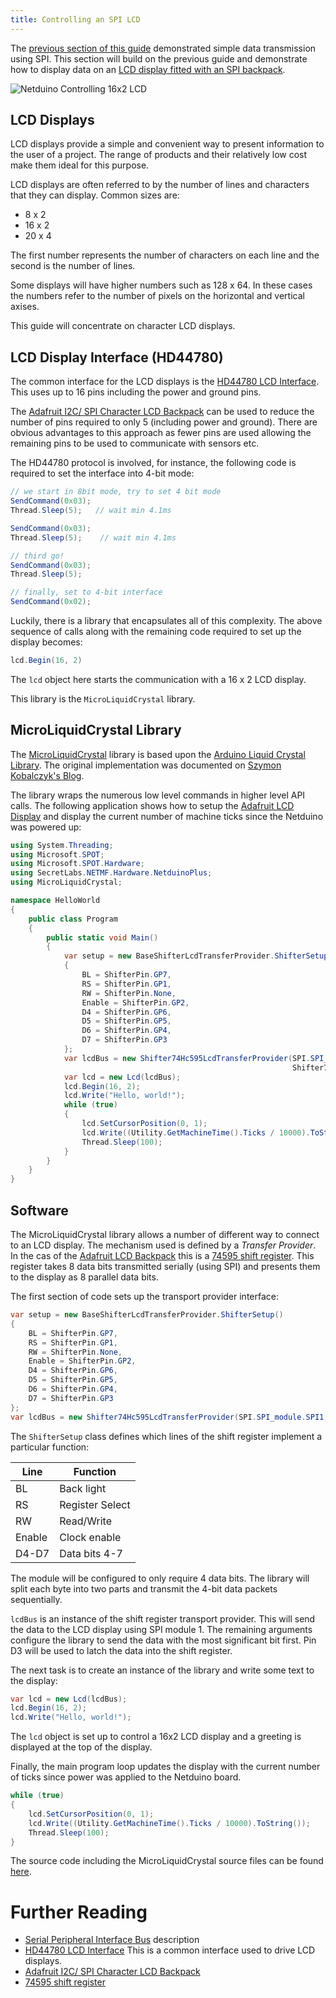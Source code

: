 ```yaml
---
title: Controlling an SPI LCD
---
```


The [previous section of this guide](..) demonstrated simple data transmission using SPI. This section will build on the previous guide and demonstrate how to display data on an [LCD display fitted with an SPI backpack](https://www.adafruit.com/product/292).

![Netduino Controlling 16x2 LCD](LCDDisplay.gif)

## LCD Displays

LCD displays provide a simple and convenient way to present information to the user of a project. The range of products and their relatively low cost make them ideal for this purpose.

LCD displays are often referred to by the number of lines and characters that they can display.  Common sizes are:

* 8 x 2
* 16 x 2
* 20 x 4

The first number represents the number of characters on each line and the second is the number of lines.

Some displays will have higher numbers such as 128 x 64.  In these cases the numbers refer to the number of pixels on the horizontal and vertical axises.

This guide will concentrate on character LCD displays.

## LCD Display Interface (HD44780)

The common interface for the LCD displays is the [HD44780 LCD Interface](https://en.wikipedia.org/wiki/Hitachi_HD44780_LCD_controller).  This uses up to 16 pins including the power and ground pins.

The [Adafruit I2C/ SPI Character LCD Backpack](https://www.adafruit.com/product/292) can be used to reduce the number of pins required to only 5 (including power and ground).  There are obvious advantages to this approach as fewer pins are used allowing the remaining pins to be used to communicate with sensors etc.

The HD44780 protocol is involved, for instance, the following code is required to set the interface into 4-bit mode:

```csharp
// we start in 8bit mode, try to set 4 bit mode
SendCommand(0x03);
Thread.Sleep(5);   // wait min 4.1ms

SendCommand(0x03);
Thread.Sleep(5);    // wait min 4.1ms

// third go!
SendCommand(0x03);
Thread.Sleep(5);

// finally, set to 4-bit interface
SendCommand(0x02);
```

Luckily, there is a library that encapsulates all of this complexity.  The above sequence of calls along with the remaining code required to set up the display becomes:

```csharp
lcd.Begin(16, 2)
```

The `lcd` object here starts the communication with a 16 x 2 LCD display.

This library is the `MicroLiquidCrystal` library.

## MicroLiquidCrystal Library

The [MicroLiquidCrystal](https://microliquidcrystal.codeplex.com/) library is based upon the [Arduino Liquid Crystal Library](https://www.arduino.cc/en/Reference/LiquidCrystal).  The original implementation was documented on [Szymon Kobalczyk's Blog](http://geekswithblogs.net/kobush/archive/2010/09/05/netmf_liquid_crystal.aspx).

The library wraps the numerous low level commands in higher level API calls.  The following application shows how to setup the [Adafruit LCD Display](https://www.adafruit.com/product/292) and display the current number of machine ticks since the Netduino was powered up:

```csharp
using System.Threading;
using Microsoft.SPOT;
using Microsoft.SPOT.Hardware;
using SecretLabs.NETMF.Hardware.NetduinoPlus;
using MicroLiquidCrystal;

namespace HelloWorld
{
    public class Program
    {
        public static void Main()
        {
            var setup = new BaseShifterLcdTransferProvider.ShifterSetup()
            {
                BL = ShifterPin.GP7,
                RS = ShifterPin.GP1,
                RW = ShifterPin.None,
                Enable = ShifterPin.GP2,
                D4 = ShifterPin.GP6,
                D5 = ShifterPin.GP5,
                D6 = ShifterPin.GP4,
                D7 = ShifterPin.GP3
            };
            var lcdBus = new Shifter74Hc595LcdTransferProvider(SPI.SPI_module.SPI1, Pins.GPIO_PIN_D3,
                                                               Shifter74Hc595LcdTransferProvider.BitOrder.MSBFirst, setup);
            var lcd = new Lcd(lcdBus);
            lcd.Begin(16, 2);
            lcd.Write("Hello, world!");
            while (true)
            {
                lcd.SetCursorPosition(0, 1);
                lcd.Write((Utility.GetMachineTime().Ticks / 10000).ToString());
                Thread.Sleep(100);
            }
        }
    }
}
```

## Software

The MicroLiquidCrystal library allows a number of different way to connect to an LCD display.  The mechanism used is defined by a _Transfer Provider_.  In the cas of the [Adafruit LCD Backpack](https://www.adafruit.com/product/292) this is a [74595 shift register](/Hardware/Reference/Components/ShiftRegister74595).  This register takes 8 data bits transmitted serially (using SPI) and presents them to the display as 8 parallel data bits.

The first section of code sets up the transport provider interface:

```csharp
var setup = new BaseShifterLcdTransferProvider.ShifterSetup()
{
    BL = ShifterPin.GP7,
    RS = ShifterPin.GP1,
    RW = ShifterPin.None,
    Enable = ShifterPin.GP2,
    D4 = ShifterPin.GP6,
    D5 = ShifterPin.GP5,
    D6 = ShifterPin.GP4,
    D7 = ShifterPin.GP3
};
var lcdBus = new Shifter74Hc595LcdTransferProvider(SPI.SPI_module.SPI1, Pins.GPIO_PIN_D3,                Shifter74Hc595LcdTransferProvider.BitOrder.MSBFirst, setup);
```
The `ShifterSetup` class defines which lines of the shift register implement a particular function:

|  Line  | Function        |
|--------|-----------------|
|  BL    | Back light      |
|  RS    | Register Select |
|  RW    | Read/Write      |
| Enable | Clock enable    |
| D4-D7  | Data bits 4-7   |

The module will be configured to only require 4 data bits.  The library will split each byte into two parts and transmit the 4-bit data packets sequentially.

`lcdBus` is an instance of the shift register transport provider.  This will send the data to the LCD display using SPI module 1.  The remaining arguments configure the library to send the data with the most significant bit first.  Pin D3 will be used to latch the data into the shift register.

The next task is to create an instance of the library and write some text to the display:

```csharp
var lcd = new Lcd(lcdBus);
lcd.Begin(16, 2);
lcd.Write("Hello, world!");
```

The `lcd` object is set up to control a 16x2 LCD display and a greeting is displayed at the top of the display.

Finally, the main program loop updates the display with the current number of ticks since power was applied to the Netduino board.

```csharp
while (true)
{
    lcd.SetCursorPosition(0, 1);
    lcd.Write((Utility.GetMachineTime().Ticks / 10000).ToString());
    Thread.Sleep(100);
}
```

The source code including the MicroLiquidCrystal source files can be found [here](/Samples/Netduino/LCDMicroLiquidCrystal).

# Further Reading

* [Serial Peripheral Interface Bus](https://en.wikipedia.org/wiki/Serial_Peripheral_Interface_Bus) description
* [HD44780 LCD Interface](https://en.wikipedia.org/wiki/Hitachi_HD44780_LCD_controller) This is a common interface used to drive LCD displays.
* [Adafruit I2C/ SPI Character LCD Backpack](https://www.adafruit.com/product/292)
* [74595 shift register](/Hardware/Reference/Components/ShiftRegister74595)